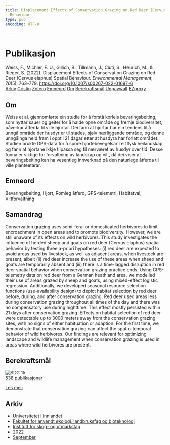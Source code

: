 ```yaml
---
title: Displacement Effects of Conservation Grazing on Red Deer (Cervus elaphus) Spatial
  Behaviour
type: pub
encoding: UTF-8

---
```

<h1>Publikasjon</h1>
<article id="csl-bib-container-WFWQN7ZI" class="csl-bib-container">
  <div class="csl-bib-body"> <div class="csl-entry">Weiss, F., Michler, F. U., Gillich, B., Tillmann, J., Ciuti, S., Heurich, M., &#38; Rieger, S. (2022). Displacement Effects of Conservation Grazing on Red Deer (Cervus elaphus) Spatial Behaviour. <i>Environmental Management</i>, <i>70</i>(5), 763–779. <a href="https://doi.org/10.1007/s00267-022-01697-6">https://doi.org/10.1007/s00267-022-01697-6</a></div> </div>
  <div class="csl-bib-buttons">
    <a href="#taxonomy-article-WFWQN7ZI" alt="archive" class="csl-bib-button">Arkiv</a>
    <a href="https://app.cristin.no/results/show.jsf?id=2048634" alt="Cristin" class="csl-bib-button">Cristin</a>
    <a href="http://zotero.org/groups/5881554/items/WFWQN7ZI" alt="Zotero" class="csl-bib-button">Zotero</a>
    <a href="#keywords-article-WFWQN7ZI" alt="keywords" class="csl-bib-button">Emneord</a>
    <a href="#about-article-WFWQN7ZI" alt="about_pub" class="csl-bib-button">Om</a>
    <a href="#sdg-article-WFWQN7ZI" alt="sdg" class="csl-bib-button">Berekraftsmål</a>
    <a href="https://link.springer.com/content/pdf/10.1007/s00267-022-01697-6.pdf" alt="Unpaywall" class="csl-bib-button">Unpaywall</a>
    <a href="https://link.springer.com/content/pdf/10.1007/s00267-022-01697-6.pdf" alt="EZproxy" class="csl-bib-button">EZproxy</a>
  </div>
  <div id="csl-bib-meta-container-WFWQN7ZI"></div>
</article>
<div id="csl-bib-meta-WFWQN7ZI" class="csl-bib-meta">
  <article id="about-article-WFWQN7ZI" class="about_pub-article">
    <h1>Om</h1>
    Weiss et al. gjennomførte ein studie for å forstå korleis bevaringsbeiting, som nyttar sauer og geiter for å halde opne område og fremje biodiversitet, påverkar åtferda til ville hjortar. Dei fann at hjortar har ein tendens til å unngå område der husdyr er til stades, sjølv nærliggande område, og denne unngåinga held fram i opptil 21 dagar etter at husdyra har forlatt området. Studien brukte GPS-data for å spore hjortebevegelsar i eit tysk heilandskap og fann at hjortane ikkje tilpassa seg til nærværet av husdyr over tid. Desse funna er viktige for forvaltning av landskap og vilt, då dei viser at bevaringsbeiting kan ha vesentleg innverknad på den naturlege åtferda til ville planteetarar.
  </article>
  <article id="keywords-article-WFWQN7ZI" class="keywords-article">
    <h1>Emneord</h1>
    Bevaringsbeiting, Hjort, Romleg åtferd, GPS-telemetri, Habitatval, Viltforvaltning
  </article>
  <article id="abstract-article-WFWQN7ZI" class="abstract-article">
    <h1>Samandrag</h1>
    Conservation grazing uses semi-feral or domesticated herbivores to limit encroachment in open areas and to promote biodiversity. However, we are still unaware of its effects on wild herbivores. This study investigates the influence of herded sheep and goats on red deer (Cervus elaphus) spatial behavior by testing three a-priori hypotheses: (i) red deer are expected to avoid areas used by livestock, as well as adjacent areas, when livestock are present, albeit (ii) red deer increase the use of these areas when sheep and goats are temporarily absent and (iii) there is a time-lagged disruption in red deer spatial behavior when conservation grazing practice ends. Using GPS-telemetry data on red deer from a German heathland area, we modelled their use of areas grazed by sheep and goats, using mixed-effect logistic regression. Additionally, we developed seasonal resource selection functions (use-availability design) to depict habitat selection by red deer before, during, and after conservation grazing. Red deer used areas less during conservation grazing throughout all times of the day and there was no compensatory use during nighttime. This effect mostly persisted within 21 days after conservation grazing. Effects on habitat selection of red deer were detectable up to 3000 meters away from the conservation grazing sites, with no signs of either habituation or adaption. For the first time, we demonstrate that conservation grazing can affect the spatio-temporal behavior of wild herbivores. Our findings are relevant for optimizing landscape and wildlife management when conservation grazing is used in areas where wild herbivores are present.
  </article>
  <article id="sdg-article-WFWQN7ZI" class="sdg-article">
    <h1>Berekraftsmål</h1>
    <div class="sdg-container"><div id="sdg15" class="sdg">
        <img src="{{< params subfolder >}}images/sdg/sdg15_nn.png" class="image" alt="SDG 15">
        <div class="sdg-overlay">
          <a href="/nn/archive/?key=?sdg=15#archive" class="sdg-publication-count"><span>538</span> publikasjonar</a>
          <p><a href="https://fn.no/om-fn/fns-baerekraftsmaal/livet-paa-land?lang=nno-NO" class="sdg-read-more">Les meir</a></p>
        </div>
      </div></div>
  </article>
  <article id="taxonomy-article-WFWQN7ZI" class="taxonomy-article">
    <h1>Arkiv</h1>
    <ul>
      <li>
        <a href="/nn/archive/?key=3DCRN523">Universitetet i Innlandet</a>
      </li>
      <li>
        <a href="/nn/archive/?key=T77LXH6D">Fakultet for anvendt økologi, landbruksfag og bioteknologi</a>
      </li>
      <li>
        <a href="/nn/archive/?key=7TRARPE3">Institutt for skog- og utmarksfag</a>
      </li>
      <li>
        <a href="/nn/archive/?key=H9K9UC39">2022</a>
      </li>
      <li>
        <a href="/nn/archive/?key=STM4XRGY">September</a>
      </li>
    </ul>
  </article>
</div>
